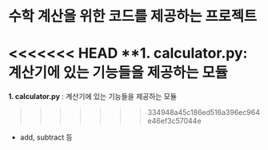 # 수학 계산을 위한 코드를 제공하는 프로젝트
<<<<<<< HEAD
**1. calculator.py: 계산기에 있는 기능들을 제공하는 모듈
=======
**1. calculator.py** : 계산기에 있는 기능들을 제공하는 모듈
>>>>>>> 334948a45c186ed516a396ec964e46ef3c57044e
- add, subtract 등
